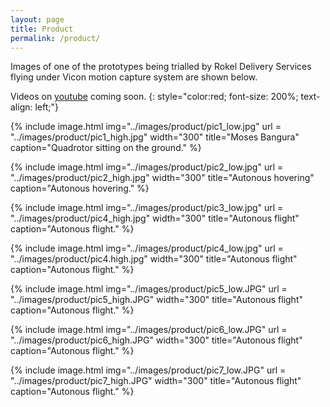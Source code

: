 ```yaml
---
layout: page
title: Product
permalink: /product/
---
```

Images of one of the prototypes being trialled by Rokel Delivery Services flying under Vicon motion capture system are shown below. 

Videos on [youtube](https://www.youtube.com/user/dnovichman) coming soon.
{: style="color:red; font-size: 200%; text-align: left;"}

{% include image.html
            img="../images/product/pic1_low.jpg"
	    url = "../images/product/pic1_high.jpg"
	    width="300"
            title="Moses Bangura"
            caption="Quadrotor sitting on the ground." %}

{% include image.html
            img="../images/product/pic2_low.jpg"
	    url = "../images/product/pic2_high.jpg"
	    width="300"
            title="Autonous hovering"
            caption="Autonous hovering." %}

{% include image.html
            img="../images/product/pic3_low.jpg"
	    url = "../images/product/pic4_high.jpg"
	    width="300"
            title="Autonous flight"
            caption="Autonous flight." %}

{% include image.html
            img="../images/product/pic4_low.jpg"
	    url = "../images/product/pic4.high.jpg"
	    width="300"
            title="Autonous flight"
            caption="Autonous flight." %}

{% include image.html
            img="../images/product/pic5_low.JPG"
	    url = "../images/product/pic5_high.JPG"
	    width="300"
            title="Autonous flight"
            caption="Autonous flight." %}

{% include image.html
            img="../images/product/pic6_low.JPG"
	    url = "../images/product/pic6_high.JPG"
	    width="300"
            title="Autonous flight"
            caption="Autonous flight." %}

{% include image.html
            img="../images/product/pic7_low.JPG"
	    url = "../images/product/pic7_high.JPG"
	    width="300"
            title="Autonous flight"
            caption="Autonous flight." %}

